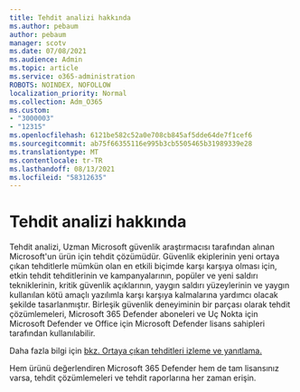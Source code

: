 ```yaml
---
title: Tehdit analizi hakkında
ms.author: pebaum
author: pebaum
manager: scotv
ms.date: 07/08/2021
ms.audience: Admin
ms.topic: article
ms.service: o365-administration
ROBOTS: NOINDEX, NOFOLLOW
localization_priority: Normal
ms.collection: Adm_O365
ms.custom:
- "3000003"
- "12315"
ms.openlocfilehash: 6121be582c52a0e708cb845af5dde64de7f1cef6
ms.sourcegitcommit: ab75f66355116e995b3cb5505465b31989339e28
ms.translationtype: MT
ms.contentlocale: tr-TR
ms.lasthandoff: 08/13/2021
ms.locfileid: "58312635"
---
```

# <a name="about-threat-analytics"></a>Tehdit analizi hakkında

Tehdit analizi, Uzman Microsoft güvenlik araştırmacısı tarafından alınan Microsoft'un ürün için tehdit çözümüdür. Güvenlik ekiplerinin yeni ortaya çıkan tehditlerle mümkün olan en etkili biçimde karşı karşıya olması için, etkin tehdit tehditlerinin ve kampanyalarının, popüler ve yeni saldırı tekniklerinin, kritik güvenlik açıklarının, yaygın saldırı yüzeylerinin ve yaygın kullanılan kötü amaçlı yazılımla karşı karşıya kalmalarına yardımcı olacak şekilde tasarlanmıştır. Birleşik güvenlik deneyiminin bir parçası olarak tehdit çözümlemeleri, Microsoft 365 Defender aboneleri ve Uç Nokta için Microsoft Defender ve Office için Microsoft Defender lisans sahipleri tarafından kullanılabilir. 

Daha fazla bilgi için [bkz. Ortaya çıkan tehditleri izleme ve yanıtlama.](https://docs.microsoft.com/microsoft-365/security/defender/threat-analytics)

Hem ürünü değerlendiren Microsoft 365 Defender hem de tam lisansınız varsa, tehdit çözümlemeleri ve tehdit raporlarına her zaman erişin. 